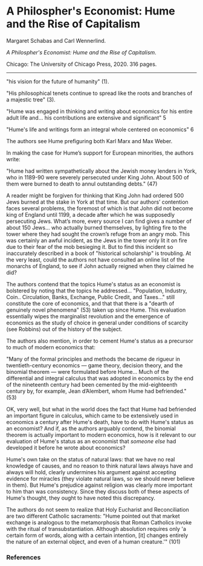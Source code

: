 A Philospher's Economist: Hume and the Rise of Capitalism
==========================================================

Margaret Schabas and Carl Wennerlind.

*A Philospher's Economist: Hume and the Rise of Capitalism*.

Chicago: The University of Chicago Press, 2020. 316 pages.

---

"his vision for the future of humanity" (1).


"His philosophical tenets continue to spread like the roots and
branches of a majestic tree" (3).

"Hume was engaged in thinking and writing about economics for his entire adult
life and... his contributions are extensive and significant" 5


"Hume's life and writings form an integral whole centered on economics" 6

The authors see Hume prefiguring both Karl Marx and Max Weber. 

In making the case for Hume’s support for European minorities, the authors write:

"Hume had written sympathetically about the Jewish money lenders in York, who
in 1189-90 were severely persecuted under King John. About 500 of them were
burned to death to annul outstanding debts." (47)

A reader might be forgiven for thinking that King John had ordered 500 Jews
burned at the stake in York at that time. But our authors’ contention faces
several problems, the foremost of which is that John did not become king of
England until 1199, a decade after which he was supposedly persecuting Jews.
What’s more, every source I can find gives a number of about 150 Jews… who
actually burned themselves, by lighting fire to the tower where they had sought
the crown’s refuge from an angry mob. This was certainly an awful incident, as
the Jews in the tower only lit it on fire due to their fear of the mob
besieging it. But to find this incident so inaccurately described in a book of
"historical scholarship" is troubling. At the very least, could the authors not
have consulted an online list of the monarchs of England, to see if John
actually reigned when they claimed he did?

The authors contend that the topics Hume's status as an economist is bolstered
by noting that the topics he addressed... "Population, Industry, Coin..
Circulation, Banks, Exchange, Public Credit, and Taxes..." still constitute the
core of economics, and that that there is a "dearth of genuinely novel
phenomena" (53) taken up since Hume. This evaluation essentially wipes the
marginalist revolution and the emergence of economics as the study of choice in
general under conditions of scarcity (see Robbins) out of the history of the
subject.

The authors also mention, in order to cement Hume's status as a precursor to
much of modern economics that:

"Many of the formal principles and methods the became de rigueur in
twentieth-century economics — game theory, decision theory, and the binomial
theorem — were formulated before Hume... Much of the differential and integral
calculus that was adopted in economics by the end of the nineteenth century had
been cemented by the mid-eighteenth century by, for example, Jean d’Alembert,
whom Hume had befriended." (53)

OK, very well, but what in the world does the fact that Hume had befriended an
important figure in calculus, which came to be extensively used in economics a
century after Hume's death, have to do with Hume's status as an economist? And
if, as the authors arguably contend, the binomial theorem is actually important
to modern economics, how is it relevant to our evaluation of Hume's status as an
economist that *someone else* had developed it before he wrote about economics?


Hume's own take on the status of natural laws: that we have no real knowledge
of causes, and no reason to think natural laws always have and always will
hold, clearly undermines his argument against accepting evidence for miracles
(they violate natural laws, so we should never believe in them). But Hume's
prejudice against religion was clearly more important to him than was
consistency. Since they discuss both of these aspects of Hume's thought, they
ought to have noted this discrepancy.


The authors do not seem to realize that Holy Eucharist and Reconciliation are
two different Catholic sacraments: "Hume pointed out that market exchange is
analogous to the metamorphosis that Roman Catholics invoke with the ritual of
transubstantiation. Although absolution requires only 'a certain form of words,
along with a certain intention, [it] changes entirely the nature of an external
object, and even of a human creature.'" (101)


### References
